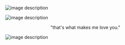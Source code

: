 <p align="center">

![image description](https://64.media.tumblr.com/98fb187000d129bd3cc5bbbc502160e9/be9eaed3dceff1b6-67/s540x810/bcd85b6a4b182acef0d01299d5cfff4fff3cc636.pnj)

</p>

![image description](https://cdn.discordapp.com/attachments/1264040713864085535/1298096514261979186/883d6285ed7b92e2.jpg?ex=67185216&is=67170096&hm=4d81515e95982f9e313871d8412f030067f74d648a651abd118c906248573429&)

<p align="center">
"that's what makes me love you."
</p>

<p align="center">

![image description](https://64.media.tumblr.com/dfbeb9329ee145fa92a8c734f35ce045/be9eaed3dceff1b6-29/s540x810/15cd7decd4c908393c5b18685fabac04c05e530a.pnj)

</p>
